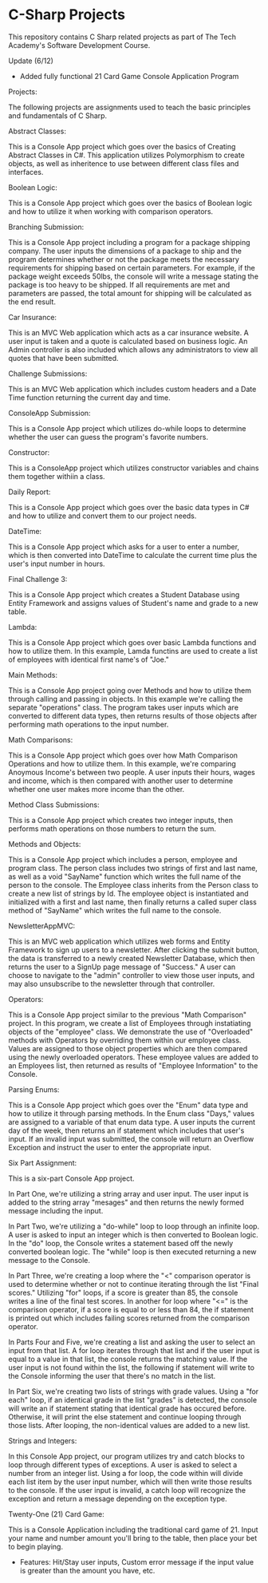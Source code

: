 # C-Sharp Projects
 This repository contains C Sharp related projects as part of The Tech Academy's Software Development Course.

Update (6/12)
- Added fully functional 21 Card Game Console Application Program

Projects:

The following projects are assignments used to teach the basic principles and fundamentals of C Sharp.

Abstract Classes:

This is a Console App project which goes over the basics of Creating Abstract Classes in C#. This application utilizes Polymorphism to create objects, as well as inheritence to use between different class files and interfaces.

Boolean Logic:

This is a Console App project which goes over the basics of Boolean logic and how to utilize it when working with comparison operators. 

Branching Submission:

This is a Console App project including a program for a package shipping company. The user inputs the dimensions of a package to ship and the program determines whether or not the package meets the necessary requirements for shipping based on certain parameters. For example, if the package weight exceeds 50lbs, the console will write a message stating the package is too heavy to be shipped. If all requirements are met and parameters are passed, the total amount for shipping will be calculated as the end result.

Car Insurance:

This is an MVC Web application which acts as a car insurance website. A user input is taken and a quote is calculated based on business logic. An Admin controller is also included which allows any administrators to view all quotes that have been submitted.

Challenge Submissions:

This is an MVC Web application which includes custom headers and a Date Time function returning the current day and time.

ConsoleApp Submission:

This is a Console App project which utilizes do-while loops to determine whether the user can guess the program's favorite numbers.

Constructor:

This is a ConsoleApp project which utilizes constructor variables and chains them together withiin a class.

Daily Report:

This is a Console App project which goes over the basic data types in C# and how to utilize and convert them to our project needs.

DateTime:

This is a Console App project which asks for a user to enter a number, which is then converted into DateTime to calculate the current time plus the user's input number in hours.

Final Challenge 3:

This is a Console App project which creates a Student Database using Entity Framework and assigns values of Student's name and grade to a new table.

Lambda:

This is a Console App project which goes over basic Lambda functions and how to utilize them. In this example, Lamda functins are used to create a list of employees with identical first name's of "Joe."

Main Methods:

This is a Console App project going over Methods and how to utilize them through calling and passing in objects. In this example we're calling the separate "operations" class. The program takes user inputs which are converted to different data types, then returns results of those objects after performing math operations to the input number.


Math Comparisons:

This is a Console App project which goes over how Math Comparison Operations and how to utilize them. In this example, we're comparing Anoymous Income's between two people. A user inputs their hours, wages and income, which is then compared with another user to determine whether one user makes more income than the other.

Method Class Submissions:

This is a Console App project which creates two integer inputs, then performs math operations on those numbers to return the sum.

Methods and Objects:

This is a Console App project which includes a person, employee and program class. The person class includes two strings of first and last name, as well as a void "SayName" function which writes the full name of the person to the console. The Employee class inherits from the Person class to create a new list of strings by Id. The employee object is instantiated and initialized with a first and last name, then finally returns a called super class method of "SayName" which writes the full name to the console.

NewsletterAppMVC:

This is an MVC web application which utilizes web forms and Entity Framework to sign up users to a newsletter. After clicking the submit button, the data is transferred to a newly created Newsletter Database, which then returns the user to a SignUp page message of "Success." A user can choose to navigate to the "admin" controller to view those user inputs, and may also unsubscribe to the newsletter through that controller.

Operators:

This is a Console App project similar to the previous "Math Comparison" project. In this program, we create a list of Employees through instatiating objects of the "employee" class. We demonstrate the use of "Overloaded" methods with Operators by overriding them within our employee class. Values are assigned to those object properties which are then compared using the newly overloaded operators. These employee values are added to an Employees list, then returned as results of "Employee Information" to the Console. 

Parsing Enums:

This is a Console App project which goes over the "Enum" data type and how to utilize it through parsing methods. In the Enum class "Days," values are assigned to a variable of that enum data type. A user inputs the current day of the week, then returns an if statement which includes that user's input. If an invalid input was submitted, the console will return an Overflow Exception and instruct the user to enter the appropriate input.

Six Part Assignment:

This is a six-part Console App project. 

In Part One, we're utilizing a string array and user input. The user input is added to the string array "mesages" and then returns the newly formed message including the input. 

In Part Two, we're utilizing a "do-while" loop to loop through an infinite loop. A user is asked to input an integer which is then converted to Boolean logic. In the "do" loop, the Console writes a statement based off the newly converted boolean logic. The "while" loop is then executed returning a new message to the Console.

In Part Three, we're creating a loop where the "<" comparison operator is used to determine whether or not to continue iterating through the list "Final scores." Utilizing "for" loops, if a score is greater than 85, the console writes a line of the final test scores. In another for loop where "<=" is the comparison operator, if a score is equal to or less than 84, the if statement is printed out which includes failing scores returned from the comparison operator.

In Parts Four and Five, we're creating a list and asking the user to select an input from that list. A for loop iterates through that list and if the user input is equal to a value in that list, the console returns the matching value. If the user input is not found within the list, the following if statement will write to the Console informing the user that there's no match in the list. 

In Part Six, we're creating two lists of strings with grade values. Using a "for each" loop, if an identical grade in the list "grades" is detected, the console will write an if statement stating that identical grade has occured before. Otherwise, it will print the else statement and continue looping through those lists. After looping, the non-identical values are added to a new list.

Strings and Integers:

In this Console App project, our program utilizes try and catch blocks to loop through different types of exceptions. A user is asked to select a number from an integer list. Using a for loop, the code within will divide each list item by the user input number, which will then write those results to the console. If the user input is invalid, a catch loop will recognize the exception and return a message depending on the exception type.

Twenty-One (21) Card Game:

This is a Console Application including the traditional card game of 21. Input your name and number amount you'll bring to the table, then place your bet to begin playing.
- Features: Hit/Stay user inputs, Custom error message if the input value is greater than the amount you have, etc.

